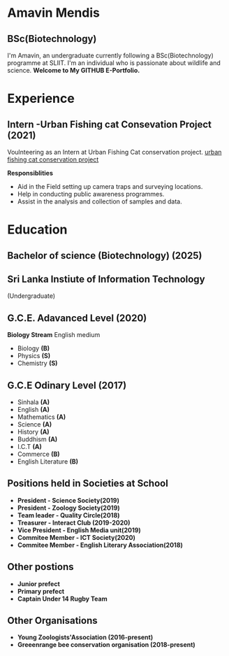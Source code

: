 # Amavin Mendis
## BSc(Biotechnology) 


I'm Amavin, an undergraduate currently following a BSc(Biotechnology) programme at SLIIT.
I'm an individual who is passionate about wildlife and science.
**Welcome to My GITHUB E-Portfolio.**

# Experience
## Intern -**Urban Fishing cat Consevation Project** (2021)

Voulnteering as an Intern at Urban Fishing Cat conservation project.
[urban fishing cat conservation project](https://fishingcats.lk/people-behind-the-project/)

**Responsiblities**
* Aid in the Field setting up camera traps and surveying locations.
* Help in conducting public awareness programmes.
* Assist in the analysis and collection of samples and data.

# Education

## Bachelor of science (Biotechnology) (2025)
## Sri Lanka Instiute of Information Technology
(Undergraduate)

## G.C.E. Adavanced Level (2020)

**Biology Stream** English medium

* Biology      **(B)**
* Physics      **(S)**
* Chemistry    **(S)**

## G.C.E Odinary Level (2017)

* Sinhala **(A)**
* English **(A)**
* Mathematics **(A)**
* Science **(A)**
* History **(A)**
* Buddhism **(A)**
* I.C.T **(A)**
* Commerce **(B)**
* English Literature **(B)** 

## **Positions held in Societies at School**

* **President  - Science Society(2019)**
* **President  - Zoology Society(2019)** 
* **Team leader -  Quality Circle(2018)**
* **Treasurer  - Interact Club (2019-2020)**
* **Vice President  - English Media unit(2019)** 
* **Commitee Member - ICT Society(2020)**
* **Commitee Member - English Literary Association(2018)**

## **Other postions**

* **Junior prefect**
* **Primary prefect**
* **Captain Under 14 Rugby Team**

## **Other Organisations**
* **Young Zoologists'Association (2016-present)**
* **Greeenrange bee conservation organisation (2018-present)**


 


